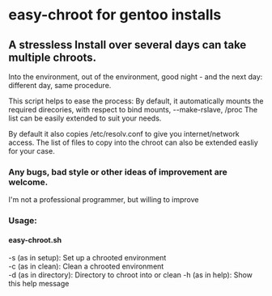 # easy-chroot for gentoo installs
## A stressless Install over several days can take multiple chroots.  
Into the environment, out of the environment, good night - and the next day: different day, same procedure.  

This script helps to ease the process: By default, it automatically mounts the required direcories,
with respect to bind mounts, --make-rslave, /proc
The list can be easily extended to suit your needs.

By default it also copies /etc/resolv.conf to give you internet/network access.
The list of files to copy into the chroot can also be extended easliy for your case.

### Any bugs, bad style or other ideas of improvement are welcome.
I'm not a professional programmer, but willing to improve

### Usage:
#### easy-chroot.sh
-s (as in setup):			Set up a chrooted environment  
-c (as in clean):			Clean a chrooted environment  
-d (as in directory):	Directory to chroot into or clean 
-h (as in help):      Show this help message

